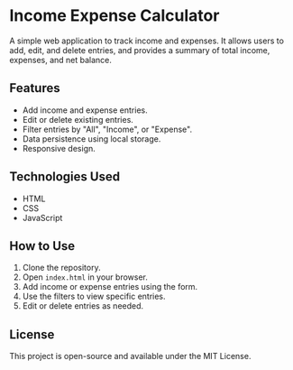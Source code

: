 # Income Expense Calculator

A simple web application to track income and expenses. It allows users to add, edit, and delete entries, and provides a summary of total income, expenses, and net balance.

## Features
- Add income and expense entries.
- Edit or delete existing entries.
- Filter entries by "All", "Income", or "Expense".
- Data persistence using local storage.
- Responsive design.

## Technologies Used
- HTML
- CSS
- JavaScript

## How to Use
1. Clone the repository.
2. Open `index.html` in your browser.
3. Add income or expense entries using the form.
4. Use the filters to view specific entries.
5. Edit or delete entries as needed.

## License
This project is open-source and available under the MIT License.
